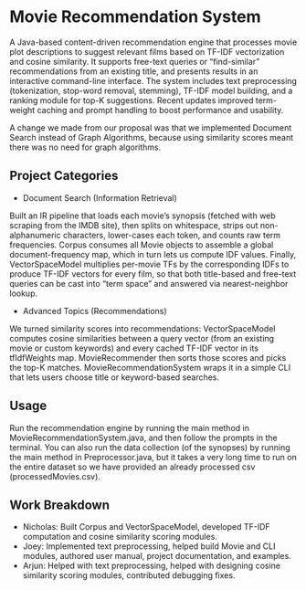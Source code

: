 # Movie Recommendation System

A Java-based content-driven recommendation engine that processes movie plot descriptions to suggest relevant films based on TF-IDF vectorization and cosine similarity. It supports free-text queries or “find-similar” recommendations from an existing title, and presents results in an interactive command-line interface. The system includes text preprocessing (tokenization, stop-word removal, stemming), TF-IDF model building, and a ranking module for top-K suggestions. Recent updates improved term-weight caching and prompt handling to boost performance and usability. 

A change we made from our proposal was that we implemented Document Search instead of Graph Algorithms, because using similarity scores meant there was no need for graph algorithms.

## Project Categories

- Document Search (Information Retrieval)

Built an IR pipeline that loads each movie’s synopsis (fetched with web scraping from the IMDB site), then splits on whitespace, strips out non-alphanumeric characters, lower-cases each token, and counts raw term frequencies. Corpus consumes all Movie objects to assemble a global document-frequency map, which in turn lets us compute IDF values. Finally, VectorSpaceModel multiplies per-movie TFs by the corresponding IDFs to produce TF-IDF vectors for every film, so that both title-based and free-text queries can be cast into “term space” and answered via nearest-neighbor lookup.

- Advanced Topics (Recommendations)

We turned similarity scores into recommendations: VectorSpaceModel computes cosine similarities between a query vector (from an existing movie or custom keywords) and every cached TF-IDF vector in its tfIdfWeights map. MovieRecommender then sorts those scores and picks the top-K matches. MovieRecommendationSystem wraps it in a simple CLI that lets users choose title or keyword-based searches.


## Usage

Run the recommendation engine by running the main method in MovieRecommendationSystem.java, and then follow the prompts in the terminal. You can also run the data collection (of the synopses) by running the main method in Preprocessor.java, but it takes a very long time to run on the entire dataset so we have provided an already processed csv (processedMovies.csv).

## Work Breakdown

- Nicholas: Built Corpus and VectorSpaceModel, developed TF-IDF computation and cosine similarity scoring modules.
- Joey: Implemented text preprocessing, helped build Movie and CLI modules, authored user manual, project documentation, and examples.
- Arjun: Helped with text preprocessing, helped with designing cosine similarity scoring modules, contributed debugging fixes.